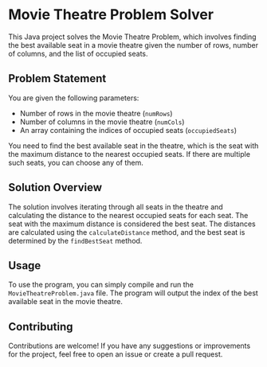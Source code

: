 # Movie Theatre Problem Solver

This Java project solves the Movie Theatre Problem, which involves finding the best available seat in a movie theatre given the number of rows, number of columns, and the list of occupied seats.

## Problem Statement

You are given the following parameters:
- Number of rows in the movie theatre (`numRows`)
- Number of columns in the movie theatre (`numCols`)
- An array containing the indices of occupied seats (`occupiedSeats`)

You need to find the best available seat in the theatre, which is the seat with the maximum distance to the nearest occupied seats. If there are multiple such seats, you can choose any of them.

## Solution Overview

The solution involves iterating through all seats in the theatre and calculating the distance to the nearest occupied seats for each seat. The seat with the maximum distance is considered the best seat. The distances are calculated using the `calculateDistance` method, and the best seat is determined by the `findBestSeat` method.



## Usage

To use the program, you can simply compile and run the `MovieTheatreProblem.java` file. The program will output the index of the best available seat in the movie theatre.

## Contributing

Contributions are welcome! If you have any suggestions or improvements for the project, feel free to open an issue or create a pull request.

